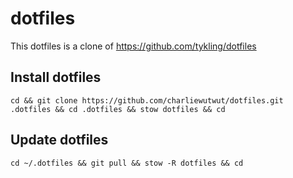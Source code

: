 # dotfiles
This dotfiles is a clone of https://github.com/tykling/dotfiles 




## Install dotfiles
`cd && git clone https://github.com/charliewutwut/dotfiles.git .dotfiles && cd .dotfiles && stow dotfiles && cd`


## Update dotfiles
`cd ~/.dotfiles && git pull && stow -R dotfiles && cd`


